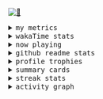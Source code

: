 [![🐙](https://hits.seeyoufarm.com/api/count/incr/badge.svg?url=https%3A%2F%2Fgithub.com%2Fktnkk%2Fhit-counter&count_bg=%23070707&title_bg=%23070707&icon=&icon_color=%23E7E7E7&title=visitors&edge_flat=true)](https://hits.seeyoufarm.com)

<details>
  <summary> <samp>my metrics</samp></summary>
  
  <br>
  
 ![🐳](https://github.com/kkhys/kkhys/blob/main/github-metrics.svg)
  
  ***
</details>

<details>
  <summary> <samp>wakaTime stats</samp></summary>
  
  <br>
  
<!--START_SECTION:waka-->
![Code Time](http://img.shields.io/badge/Code%20Time-2%2C465%20hrs%2018%20mins-blue)

**🐱 My GitHub Data** 

> 📦 5.0 MB Used in GitHub's Storage 
 > 
> 🏆 305 Contributions in the Year 2024
 > 
> 💼 Opted to Hire
 > 
> 📜 9 Public Repositories 
 > 
> 🔑 23 Private Repositories 
 > 
**I'm an Early 🐤** 

```text
🌞 Morning                6498 commits        ████████░░░░░░░░░░░░░░░░░   31.91 % 
🌆 Daytime                4333 commits        █████░░░░░░░░░░░░░░░░░░░░   21.28 % 
🌃 Evening                7526 commits        █████████░░░░░░░░░░░░░░░░   36.96 % 
🌙 Night                  2007 commits        ██░░░░░░░░░░░░░░░░░░░░░░░   09.86 % 
```
📅 **I'm Most Productive on Sunday** 

```text
Monday                   2671 commits        ███░░░░░░░░░░░░░░░░░░░░░░   13.12 % 
Tuesday                  2805 commits        ███░░░░░░░░░░░░░░░░░░░░░░   13.77 % 
Wednesday                2690 commits        ███░░░░░░░░░░░░░░░░░░░░░░   13.21 % 
Thursday                 3009 commits        ████░░░░░░░░░░░░░░░░░░░░░   14.78 % 
Friday                   2826 commits        ███░░░░░░░░░░░░░░░░░░░░░░   13.88 % 
Saturday                 2998 commits        ████░░░░░░░░░░░░░░░░░░░░░   14.72 % 
Sunday                   3365 commits        ████░░░░░░░░░░░░░░░░░░░░░   16.52 % 
```


📊 **This Week I Spent My Time On** 

```text
🕑︎ Time Zone: Asia/Tokyo

💬 Programming Languages: 
Other                    48 hrs 2 mins       █████████████████░░░░░░░░   68.59 % 
Java                     6 hrs 49 mins       ██░░░░░░░░░░░░░░░░░░░░░░░   09.74 % 
MDX                      5 hrs 11 mins       ██░░░░░░░░░░░░░░░░░░░░░░░   07.42 % 
TypeScript               4 hrs 6 mins        █░░░░░░░░░░░░░░░░░░░░░░░░   05.87 % 
HTML                     1 hr 54 mins        █░░░░░░░░░░░░░░░░░░░░░░░░   02.72 % 

🔥 Editors: 
Chrome                   48 hrs 2 mins       █████████████████░░░░░░░░   68.59 % 
Intellijidea             12 hrs 42 mins      █████░░░░░░░░░░░░░░░░░░░░   18.15 % 
WebStorm                 9 hrs 10 mins       ███░░░░░░░░░░░░░░░░░░░░░░   13.10 % 
DataGrip                 6 mins              ░░░░░░░░░░░░░░░░░░░░░░░░░   00.16 % 

💻 Operating System: 
Mac                      70 hrs 1 min        █████████████████████████   100.00 % 
```


 Last Updated on 2024/01/22 18:45:15 UTC
<!--END_SECTION:waka-->
  
  ***
</details>


<details>
  <summary> <samp>now playing</samp></summary>
  
  <br>
 
 [![🐟](https://spotify-github-profile.vercel.app/api/view?uid=31ryofms4dnv7mrohhepo4c4zgqu&cover_image=true&theme=default&show_offline=false&background_color=121212&bar_color=53b14f&bar_color_cover=false)](https://open.spotify.com/user/31ryofms4dnv7mrohhepo4c4zgqu)
  
  ***
</details>

<details>
  <summary> <samp>github readme stats</samp></summary>
  
  <br>
  
 <p align="left"> 
  <img alt="🐠" src="https://github-readme-stats.vercel.app/api?username=kkhys&count_private=true&show_icons=true&theme=dark&include_all_commits=true" />
  <img alt="🐟" src="https://github-readme-stats.vercel.app/api/top-langs/?username=kkhys&layout=compact&theme=dark&langs_count=10&hide=HTML,CSS,SCSS" />
</p>
  
  ***
</details>

<details>
  <summary> <samp>profile trophies</samp></summary>
  
  <br>
  
  [![🐬](https://github-profile-trophy.vercel.app/?username=kkhys&rank=SECRET,SSS,SS,S,AAA,AA,A&theme=darkhub&row=1&margin-w=10&no-bg=true)](https://github.com/ryo-ma/github-profile-trophy)
  
  ***
</details>

<details>
  <summary> <samp>summary cards</samp></summary>
  
  <br>
  
  ![🐋](https://github-profile-summary-cards.vercel.app/api/cards/profile-details?username=kkhys&theme=github_dark)
  ![🦑](https://github-profile-summary-cards.vercel.app/api/cards/repos-per-language?username=kkhys&theme=github_dark)
  ![🦭](https://github-profile-summary-cards.vercel.app/api/cards/most-commit-language?username=kkhys&theme=github_dark)
  ![🦀](https://github-profile-summary-cards.vercel.app/api/cards/stats?username=kkhys&theme=github_dark)
  ![🦈](https://github-profile-summary-cards.vercel.app/api/cards/productive-time?username=kkhys&theme=github_dark)
  
  ***
</details>

<details>
  <summary> <samp>streak stats</samp></summary>
  
  <br>
  
  [![🐠](http://github-readme-streak-stats.herokuapp.com?user=kkhys&theme=dark)](https://git.io/streak-stats)
  
  ***
</details>

<details>
  <summary> <samp>activity graph</samp></summary>
  
  <br>
  
  [![🐡](https://github-readme-activity-graph.vercel.app/graph?username=kkhys&theme=xcode)](https://github.com/ashutosh00710/github-readme-activity-graph)
  
  ***
</details>
